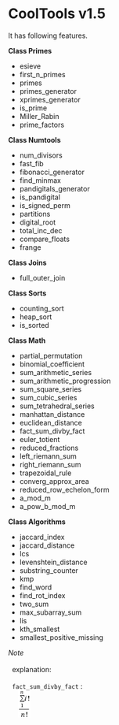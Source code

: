 CoolTools v1.5
==============

It has following features.

__Class Primes__
- esieve
- first_n_primes
- primes
- primes_generator
- xprimes_generator
- is_prime
- Miller_Rabin
- prime_factors

__Class Numtools__
- num_divisors
- fast_fib
- fibonacci_generator
- find_minmax
- pandigitals_generator
- is_pandigital
- is_signed_perm
- partitions
- digital_root
- total_inc_dec
- compare_floats
- frange

__Class Joins__
- full_outer_join

__Class Sorts__
- counting_sort
- heap_sort
- is_sorted

__Class Math__
- partial_permutation
- binomial_coefficient
- sum_arithmetic_series
- sum_arithmetic_progression
- sum_square_series
- sum_cubic_series
- sum_tetrahedral_series
- manhattan_distance
- euclidean_distance
- fact_sum_divby_fact
- euler_totient
- reduced_fractions
- left_riemann_sum
- right_riemann_sum
- trapezoidal_rule
- converg_approx_area
- reduced_row_echelon_form
- a_mod_m
- a_pow_b_mod_m

__Class Algorithms__
- jaccard_index
- jaccard_distance
- lcs
- levenshtein_distance
- substring_counter
- kmp
- find_word
- find_rot_index
- two_sum
- max_subarray_sum
- lis
- kth_smallest
- smallest_positive_missing



_Note_ <br><br>
&nbsp; explanation: <br><br>
&nbsp; ```fact_sum_divby_fact``` :<br>
&nbsp;&nbsp;&nbsp;&nbsp; ![image of fact_sum_divby_fact](fact_sum_divby_fact_img.gif)